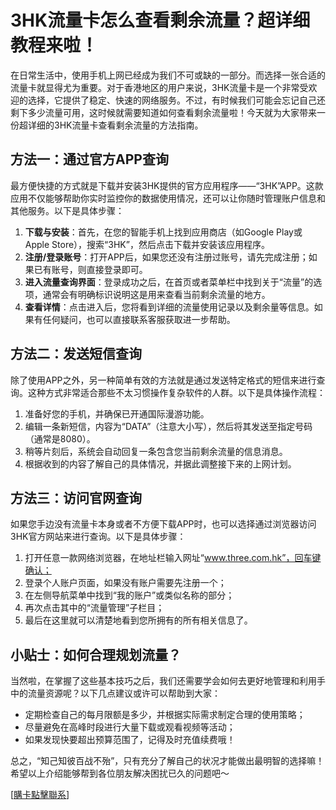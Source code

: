 # 3HK流量卡怎么查看剩余流量？超详细教程来啦！

在日常生活中，使用手机上网已经成为我们不可或缺的一部分。而选择一张合适的流量卡就显得尤为重要。对于香港地区的用户来说，3HK流量卡是一个非常受欢迎的选择，它提供了稳定、快速的网络服务。不过，有时候我们可能会忘记自己还剩下多少流量可用，这时候就需要知道如何查看剩余流量啦！今天就为大家带来一份超详细的3HK流量卡查看剩余流量的方法指南。

## 方法一：通过官方APP查询

最方便快捷的方式就是下载并安装3HK提供的官方应用程序——“3HK”APP。这款应用不仅能够帮助你实时监控你的数据使用情况，还可以让你随时管理账户信息和其他服务。以下是具体步骤：

1. **下载与安装**：首先，在您的智能手机上找到应用商店（如Google Play或Apple Store），搜索“3HK”，然后点击下载并安装该应用程序。
2. **注册/登录账号**：打开APP后，如果您还没有注册过账号，请先完成注册；如果已有账号，则直接登录即可。
3. **进入流量查询界面**：登录成功之后，在首页或者菜单栏中找到关于“流量”的选项，通常会有明确标识说明这是用来查看当前剩余流量的地方。
4. **查看详情**：点击进入后，您将看到详细的流量使用记录以及剩余量等信息。如果有任何疑问，也可以直接联系客服获取进一步帮助。

## 方法二：发送短信查询

除了使用APP之外，另一种简单有效的方法就是通过发送特定格式的短信来进行查询。这种方式非常适合那些不太习惯操作复杂软件的人群。以下是具体操作流程：

1. 准备好您的手机，并确保已开通国际漫游功能。
2. 编辑一条新短信，内容为“DATA”（注意大小写），然后将其发送至指定号码（通常是8080）。
3. 稍等片刻后，系统会自动回复一条包含您当前剩余流量的信息消息。
4. 根据收到的内容了解自己的具体情况，并据此调整接下来的上网计划。

## 方法三：访问官网查询

如果您手边没有流量卡本身或者不方便下载APP时，也可以选择通过浏览器访问3HK官方网站来进行查询。以下是具体步骤：

1. 打开任意一款网络浏览器，在地址栏输入网址“www.three.com.hk”，回车键确认；
2. 登录个人账户页面，如果没有账户需要先注册一个；
3. 在左侧导航菜单中找到“我的账户”或类似名称的部分；
4. 再次点击其中的“流量管理”子栏目；
5. 最后在这里就可以清楚地看到您所拥有的所有相关信息了。

## 小贴士：如何合理规划流量？

当然啦，在掌握了这些基本技巧之后，我们还需要学会如何去更好地管理和利用手中的流量资源呢？以下几点建议或许可以帮助到大家：

- 定期检查自己的每月限额是多少，并根据实际需求制定合理的使用策略；
- 尽量避免在高峰时段进行大量下载或观看视频等活动；
- 如果发现快要超出预算范围了，记得及时充值续费哦！

总之，“知己知彼百战不殆”，只有充分了解自己的状况才能做出最明智的选择嘛！希望以上介绍能够帮到各位朋友解决困扰已久的问题吧～

[[購卡點擊聯系](https://t.me/s/SXDXQF)]